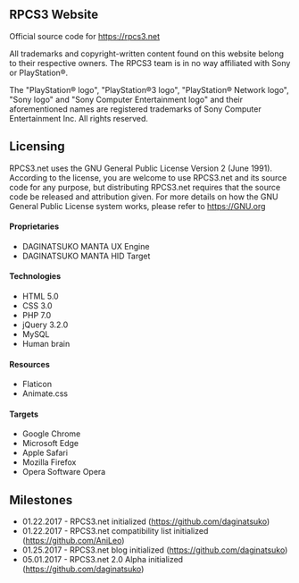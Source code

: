 ## RPCS3 Website
Official source code for https://rpcs3.net

All trademarks and copyright-written content found on this website belong to their respective owners. The RPCS3 team is in no way affiliated with Sony or PlayStation®. 

The "PlayStation® logo", "PlayStation®3 logo", "PlayStation® Network logo", "Sony logo" and "Sony Computer Entertainment logo" and their aforementioned names are registered trademarks of Sony Computer Entertainment Inc. All rights reserved.

## Licensing
RPCS3.net uses the GNU General Public License Version 2 (June 1991). According to the license, you are welcome to use RPCS3.net and its source code for any purpose, but distributing RPCS3.net requires that the source code be released and attribution given. For more details on how the GNU General Public License system works, please refer to https://GNU.org

#### Proprietaries
* DAGINATSUKO MANTA UX Engine
* DAGINATSUKO MANTA HID Target

#### Technologies
* HTML 5.0
* CSS 3.0
* PHP 7.0
* jQuery 3.2.0
* MySQL
* Human brain

#### Resources
* Flaticon
* Animate.css

#### Targets
* Google Chrome
* Microsoft Edge
* Apple Safari
* Mozilla Firefox
* Opera Software Opera

## Milestones
* 01.22.2017 - RPCS3.net initialized (https://github.com/daginatsuko)
* 01.22.2017 - RPCS3.net compatibility list initialized (https://github.com/AniLeo)
* 01.25.2017 - RPCS3.net blog initialized  (https://github.com/daginatsuko)
* 05.01.2017 - RPCS3.net 2.0 Alpha initialized (https://github.com/daginatsuko)

[link text itself]: http://www.reddit.com
